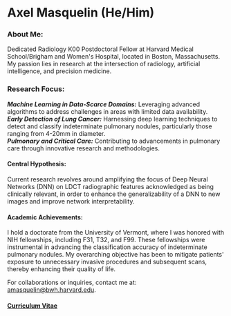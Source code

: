 
# Axel Masquelin (He/Him)

### About Me:

Dedicated Radiology K00 Postdoctoral Fellow at Harvard Medical School/Brigham and Women's Hospital, located in Boston, Massachusetts. My passion lies in research at the intersection of radiology, artificial intelligence, and precision medicine.
### Research Focus:

  ___Machine Learning in Data-Scarce Domains:___ Leveraging advanced algorithms to address challenges in areas with limited data availability.  
  ___Early Detection of Lung Cancer:___ Harnessing deep learning techniques to detect and classify indeterminate pulmonary nodules, particularly those ranging from 4-20mm in diameter.  
  ___Pulmonary and Critical Care:___ Contributing to advancements in pulmonary care through innovative research and methodologies.

#### Central Hypothesis:

Current research revolves around amplifying the focus of Deep Neural Networks (DNN) on LDCT radiographic features acknowledged as being clinically relevant, in order to enhance the generalizability of a DNN to new images and improve network interpretability.  

#### Academic Achievements:

I hold a doctorate from the University of Vermont, where I was honored with NIH fellowships, including F31, T32, and F99. These fellowships were instrumental in advancing the classification accuracy of indeterminate pulmonary nodules. My overarching objective has been to mitigate patients' exposure to unnecessary invasive procedures and subsequent scans, thereby enhancing their quality of life.

For collaborations or inquiries, contact me at:  amasquelin@bwh.harvard.edu.

#### [Curriculum Vitae](https://github.com/axemasquelin/axemasquelin/blob/main/AxelMasquelin_CV_Github.pdf)
